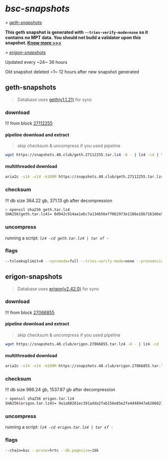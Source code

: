 # *bsc-snapshots*


*\> [geth-snapshots](#geth-snapshots)*

**This geth snapshot is generated with `--tries-verify-mode=none` so it contains no MPT data. You should not build a validator upon this snapshot. [Know more >>>](https://github.com/bnb-chain/bsc/pull/926)**

*\> [erigon-snapshots](#erigon-snapshots)*

Updated every ~24~ 36 hours

Old snapshot deleted ~1~ 12 hours after new snapshot generated

## geth-snapshots


> Database uses [geth(v1.1.21)](https://github.com/bnb-chain/bsc/releases/tag/v1.1.21) for sync


### download

<!-- begin_geth -->

!!! from block [27112255](https://bscscan.com/block/27112255)

#### pipeline download and extract
> skip checksum & uncompress if you used pipeline
```bash
wget https://snapshots.48.club/geth.27112255.tar.lz4 -O - | lz4 -cd | tar xf -
```

#### multithreaded download

```bash
aria2c -s14 -x14 -k100M https://snapshots.48.club/geth.27112255.tar.lz4 -o geth.tar.lz4
```


### checksum

!!! db size 364.22 gb, 371.13 gb after decompression
```bash
> openssl sha256 geth.tar.lz4
SHA256(geth.tar.lz4)= 0d942c914aa1ebc7a134b56eff062973e1186e16b716166e5fa4b22753d13447
```

<!-- end_geth -->

### uncompress


running a script: _`lz4 -cd geth.tar.lz4 | tar xf -`_


### flags


```bash
--txlookuplimit=0 --syncmode=full --tries-verify-mode=none --pruneancient=true --diffblock=5000
```


## erigon-snapshots


> Database uses [erigon(v2.42.0)](https://github.com/ledgerwatch/erigon/releases/tag/v2.42.0) for sync


### download

<!-- begin_erigon -->

!!! from block [27066855](https://bscscan.com/block/27066855)

#### pipeline download and extract
> skip checksum & uncompress if you used pipeline
```bash
wget https://snapshots.48.club/erigon.27066855.tar.lz4 -O - | lz4 -cd | tar xf -
```

#### multithreaded download

```bash
aria2c -s14 -x14 -k100M https://snapshots.48.club/erigon.27066855.tar.lz4 -o erigon.tar.lz4
```


### checksum

!!! db size 986.24 gb, 1537.87 gb after decompression
```bash
> openssl sha256 erigon.tar.lz4
SHA256(erigon.tar.lz4)= 9a1a80261ec391adda2fab156e85e2fe4d48947a62068210a799f44f891c843a
```

<!-- end_erigon -->


### uncompress


running a script: _`lz4 -cd erigon.tar.lz4 | tar xf -`_


### flags


```bash
--chain=bsc --prune=hrtc --db.pagesize=16k
```
